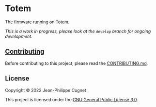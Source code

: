 # Totem

The firmware running on Totem.

*This is a work in progress, please look at the `develop` branch for ongoing
development.*

## [Contributing](CONTRIBUTING.md)

Before contributing to this project, please read the
[CONTRIBUTING.md](CONTRIBUTING.md).

## License

Copyright © 2022 Jean-Philippe Cugnet

This project is licensed under the [GNU General Public License 3.0](LICENSE).
